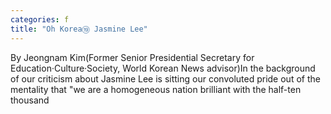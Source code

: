 ```yaml
---
categories: f
title: "Oh Korea⑲ Jasmine Lee"
---
```

By Jeongnam Kim(Former Senior Presidential Secretary for Education&middot;Culture&middot;Society, World Korean News advisor)In the background of our criticism about Jasmine Lee is sitting our convoluted pride out of the mentality that "we are a homogeneous nation brilliant with the half-ten thousand
